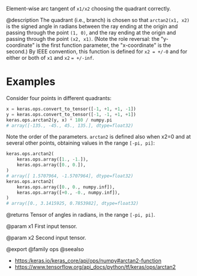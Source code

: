 Element-wise arc tangent of `x1/x2` choosing the quadrant correctly.

@description
The quadrant (i.e., branch) is chosen so that `arctan2(x1, x2)` is the
signed angle in radians between the ray ending at the origin and passing
through the point `(1, 0)`, and the ray ending at the origin and passing
through the point `(x2, x1)`. (Note the role reversal: the "y-coordinate"
is the first function parameter, the "x-coordinate" is the second.) By IEEE
convention, this function is defined for `x2 = +/-0` and for either or both
of `x1` and `x2` `= +/-inf`.

# Examples
Consider four points in different quadrants:
```python
x = keras.ops.convert_to_tensor([-1, +1, +1, -1])
y = keras.ops.convert_to_tensor([-1, -1, +1, +1])
keras.ops.arctan2(y, x) * 180 / numpy.pi
# array([-135., -45., 45., 135.], dtype=float32)
```

Note the order of the parameters. `arctan2` is defined also when x2=0 and
at several other points, obtaining values in the range `[-pi, pi]`:
```python
keras.ops.arctan2(
    keras.ops.array([1., -1.]),
    keras.ops.array([0., 0.]),
)
# array([ 1.5707964, -1.5707964], dtype=float32)
keras.ops.arctan2(
    keras.ops.array([0., 0., numpy.inf]),
    keras.ops.array([+0., -0., numpy.inf]),
)
# array([0., 3.1415925, 0.7853982], dtype=float32)
```

@returns
Tensor of angles in radians, in the range `[-pi, pi]`.

@param x1
First input tensor.

@param x2
Second input tensor.

@export
@family ops
@seealso
+ <https:/keras.io/keras_core/api/ops/numpy#arctan2-function>
+ <https://www.tensorflow.org/api_docs/python/tf/keras/ops/arctan2>
